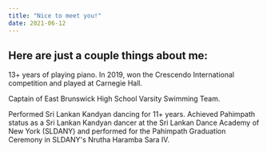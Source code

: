 ```yaml
---
title: "Nice to meet you!"
date: 2021-06-12
---
```

Here are just a couple things about me:
---
13+ years of playing piano. In 2019, won the Crescendo International competition and played at Carnegie Hall. 


Captain of East Brunswick High School Varsity Swimming Team.


Performed Sri Lankan Kandyan dancing for 11+ years. Achieved Pahimpath status as a Sri Lankan Kandyan dancer at the Sri Lankan Dance Academy of New York (SLDANY) and performed for the Pahimpath Graduation Ceremony in SLDANY's Nrutha Haramba Sara IV. 

